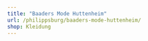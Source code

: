```yaml
---
title: "Baaders Mode Huttenheim"
url: /philippsburg/baaders-mode-huttenheim/
shop: Kleidung
---
```


